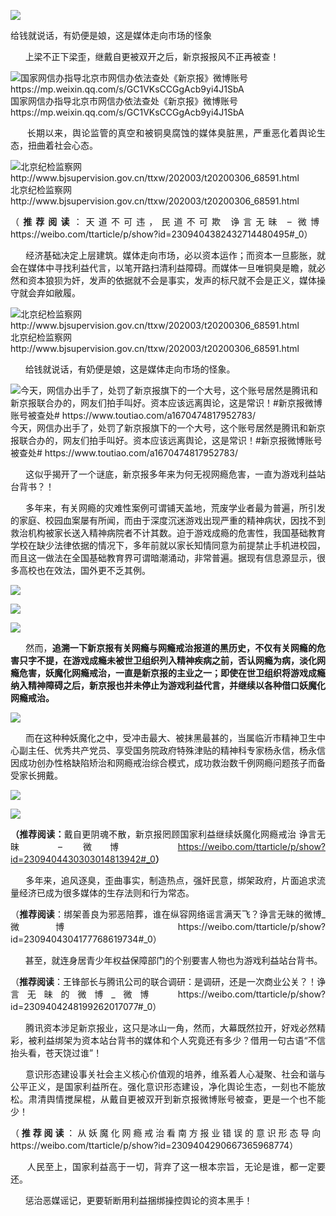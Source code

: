 <p><img src="https://github.com/ZjzMisaka/iaders/img/2020/07/a478a-0067hHJjly1gg6o3i7vfoj30ii0aedjs.jpg"></p>
<div class="preface">给钱就说话，有奶便是娘，这是媒体走向市场的怪象</div>
<p><span id="more-9081"></span></p>
<div class="WB_editor_iframe_new">
<p align="justify">​​&nbsp; &nbsp; &nbsp; 上梁不正下梁歪，继戴自更被双开之后，新京报报风不正再被查！</p>
<p class="picbox"><img src="https://github.com/ZjzMisaka/iaders/img/2020/07/62dc1-0067hHJjly1gg6m2ryt1hj30dw068di9.jpg" alt="国家网信办指导北京市网信办依法查处《新京报》微博账号  https://mp.weixin.qq.com/s/GC1VKsCCGgAcb9yi4J1SbA"><span class="picinfo">国家网信办指导北京市网信办依法查处《新京报》微博账号 https://mp.weixin.qq.com/s/GC1VKsCCGgAcb9yi4J1SbA</span></p>
<p align="justify">&nbsp; &nbsp; &nbsp; 长期以来，舆论监管的真空和被铜臭腐蚀的媒体臭脏黑，严重恶化着舆论生态，扭曲着社会心态。</p>
<p class="picbox"><img src="https://github.com/ZjzMisaka/iaders/img/2020/07/a27cc-0067hHJjly1gg6lfby5mlj30r707bdkx.jpg" alt="北京纪检监察网  http://www.bjsupervision.gov.cn/ttxw/202003/t20200306_68591.html"><span class="picinfo">北京纪检监察网 http://www.bjsupervision.gov.cn/ttxw/202003/t20200306_68591.html</span></p>
<p align="justify">（<b>推荐阅读</b>：天道不可违，民道不可欺 诤言无昧 &#8211; 微博&nbsp; https://weibo.com/ttarticle/p/show?id=2309404382432714480495#_0）</p>
<p align="justify">&nbsp; &nbsp; &nbsp; 经济基础决定上层建筑。媒体走向市场，必以资本运作；而资本一旦膨胀，就会在媒体中寻找利益代言，以笔开路扫清利益障碍。而媒体一旦唯铜臭是瞻，就必然和资本狼狈为奸，发声的依据就不会是事实，发声的标尺就不会是正义，媒体操守就会弃如敝履。</p>
<p class="picbox"><img src="https://github.com/ZjzMisaka/iaders/img/2020/07/725a5-0067hHJjly1gg6ndpxbnej30pk042q35.jpg" alt="北京纪检监察网  http://www.bjsupervision.gov.cn/ttxw/202003/t20200306_68591.html"><span class="picinfo">北京纪检监察网 http://www.bjsupervision.gov.cn/ttxw/202003/t20200306_68591.html</span></p>
<p align="justify">&nbsp; &nbsp; &nbsp; 给钱就说话，有奶便是娘，这是媒体走向市场的怪象。</p>
<p class="picbox"><img src="https://github.com/ZjzMisaka/iaders/img/2020/07/1c0b8-0067hHJjly1gg6lwzongfj30kp0atn1j.jpg" alt="今天，网信办出手了，处罚了新京报旗下的一个大号，这个账号居然是腾讯和新京报联合办的，网友们拍手叫好。资本应该远离舆论，这是常识！#新京报微博账号被查处#  https://www.toutiao.com/a1670474817952783/"><span class="picinfo">今天，网信办出手了，处罚了新京报旗下的一个大号，这个账号居然是腾讯和新京报联合办的，网友们拍手叫好。资本应该远离舆论，这是常识！#新京报微博账号被查处# https://www.toutiao.com/a1670474817952783/</span></p>
<p align="justify">&nbsp; &nbsp; &nbsp; 这似乎揭开了一个谜底，新京报多年来为何无视网瘾危害，一直为游戏利益站台背书？！</p>
<p align="justify">&nbsp; &nbsp; &nbsp; 多年来，有关网瘾的灾难性案例可谓铺天盖地，荒废学业者最为普遍，所引发的家庭、校园血案屡有所闻，而由于深度沉迷游戏出现严重的精神病状，因找不到救治机构被家长送入精神病院者不计其数。迫于游戏成瘾的危害性，我国基础教育学校在缺少法律依据的情况下，多年前就以家长知情同意为前提禁止手机进校园，而且这一做法在全国基础教育界可谓暗潮涌动，非常普遍。据现有信息源显示，很多高校也在效法，国外更不乏其例。</p>
<p class="picbox"><img src="https://github.com/ZjzMisaka/iaders/img/2020/07/90240-0067hHJjly1gg6mi6zptzj30p404ldfx.jpg"></p>
<p class="picbox"><img src="https://github.com/ZjzMisaka/iaders/img/2020/07/983d8-0067hHJjly1gg6mj6nus9j30i805dac3.jpg"></p>
<p class="picbox"><img src="https://github.com/ZjzMisaka/iaders/img/2020/07/69bfd-0067hHJjly1gg6mjulvllj30oy08lwhh.jpg"></p>
<p align="justify">&nbsp; &nbsp; &nbsp; 然而，<b>追溯一下新京报有关网瘾与网瘾戒治报道的黑历史，不仅有关网瘾的危害只字不提，在游戏成瘾未被世卫组织列入精神疾病之前，否认网瘾为病，淡化网瘾危害，妖魔化网瘾戒治，一直是新京报的主业之一；即使在世卫组织将游戏成瘾纳入精神障碍之后，新京报也并未停止为游戏利益代言，并继续以各种借口妖魔化网瘾戒治。</b></p>
<p class="picbox"><img src="https://github.com/ZjzMisaka/iaders/img/2020/07/e1b48-0067hHJjly1gg6mmehkkmj30dw0br78k.jpg"></p>
<p align="justify">&nbsp; &nbsp; &nbsp; 而在这种种妖魔化之中，受冲击最大、被抹黑最甚的，当属临沂市精神卫生中心副主任、优秀共产党员、享受国务院政府特殊津贴的精神科专家杨永信，杨永信因成功创办性格缺陷矫治和网瘾戒治综合模式，成功救治数千例网瘾问题孩子而备受家长拥戴。</p>
<p class="picbox"><img src="https://github.com/ZjzMisaka/iaders/img/2020/07/d0e4e-0067hHJjly1gg6moas7wdj30gm0aydkr.jpg"></p>
<p class="picbox"><img src="https://github.com/ZjzMisaka/iaders/img/2020/07/d49ed-0067hHJjly1gg6myobj8wj30o90bjwja.jpg"></p>
<p align="justify"><b>（推荐阅读：</b>戴自更阴魂不散，新京报罔顾国家利益继续妖魔化网瘾戒治&nbsp;诤言无昧&nbsp;&#8211; 微博 &nbsp;<a href="https://weibo.com/ttarticle/p/show?id=2309404430303014813942#_0" target="_blank" rel="noopener noreferrer"><u>https://weibo.com/ttarticle/p/show?id=2309404430303014813942#_0</u></a><b>）</b></p>
<p align="justify">&nbsp; &nbsp; &nbsp; 多年来，追风逐臭，歪曲事实，制造热点，强奸民意，绑架政府，片面追求流量经济已成为很多媒体的生存法则和行为常态。</p>
<p align="justify">（<b>推荐阅读</b>：绑架善良为邪恶陪葬，谁在纵容网络谣言满天飞？诤言无昧的微博_微博&nbsp; https://weibo.com/ttarticle/p/show?id=2309404304177768619734#_0）</p>
<p align="justify">&nbsp; &nbsp; &nbsp; 甚至，就连身居青少年权益保障部门的个别要害人物也为游戏利益站台背书。</p>
<p align="justify">（<b>推荐阅读</b>：王锋部长与腾讯公司的联合调研：是调研，还是一次商业公关？！诤言无昧的微博_微博&nbsp; https://weibo.com/ttarticle/p/show?id=2309404248199262017077#_0）</p>
<p align="justify">&nbsp; &nbsp; &nbsp; 腾讯资本涉足新京报业，这只是冰山一角，然而，大幕既然拉开，好戏必然精彩，被利益绑架为资本站台背书的媒体和个人究竟还有多少？借用一句古语“不信抬头看，苍天饶过谁”！</p>
<p align="justify">&nbsp; &nbsp; &nbsp; 意识形态建设事关社会主义核心价值观的培养，维系着人心凝聚、社会和谐与公平正义，是国家利益所在。强化意识形态建设，净化舆论生态，一刻也不能放松。肃清舆情搅屎棍，从戴自更被双开到新京报微博账号被查，更是一个也不能少！</p>
<p align="justify">（<b>推荐阅读</b>：从妖魔化网瘾戒治看南方报业错误的意识形态导向&nbsp; https://weibo.com/ttarticle/p/show?id=2309404290667365968774）</p>
<p align="justify">&nbsp; &nbsp; &nbsp; 人民至上，国家利益高于一切，背弃了这一根本宗旨，无论是谁，都一定要还。</p>
<p align="justify">&nbsp; &nbsp; &nbsp; 惩治恶媒谣记，更要斩断用利益捆绑操控舆论的资本黑手！​​​​</p>